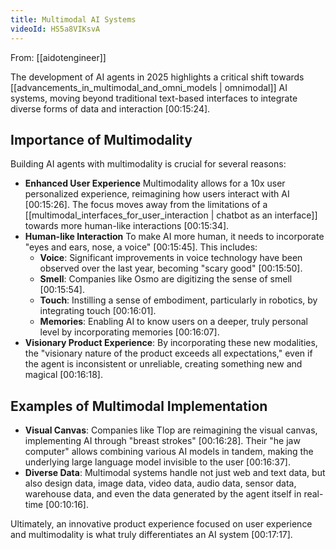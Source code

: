 ```yaml
---
title: Multimodal AI Systems
videoId: HS5a8VIKsvA
---
```


From: [[aidotengineer]] <br/> 

The development of AI agents in 2025 highlights a critical shift towards [[advancements_in_multimodal_and_omni_models | omnimodal]] AI systems, moving beyond traditional text-based interfaces to integrate diverse forms of data and interaction [00:15:24].

## Importance of Multimodality
Building AI agents with multimodality is crucial for several reasons:
*   **Enhanced User Experience** Multimodality allows for a 10x user personalized experience, reimagining how users interact with AI [00:15:26]. The focus moves away from the limitations of a [[multimodal_interfaces_for_user_interaction | chatbot as an interface]] towards more human-like interactions [00:15:34].
*   **Human-like Interaction** To make AI more human, it needs to incorporate "eyes and ears, nose, a voice" [00:15:45]. This includes:
    *   **Voice**: Significant improvements in voice technology have been observed over the last year, becoming "scary good" [00:15:50].
    *   **Smell**: Companies like Osmo are digitizing the sense of smell [00:15:54].
    *   **Touch**: Instilling a sense of embodiment, particularly in robotics, by integrating touch [00:16:01].
    *   **Memories**: Enabling AI to know users on a deeper, truly personal level by incorporating memories [00:16:07].
*   **Visionary Product Experience**: By incorporating these new modalities, the "visionary nature of the product exceeds all expectations," even if the agent is inconsistent or unreliable, creating something new and magical [00:16:18].

## Examples of Multimodal Implementation
*   **Visual Canvas**: Companies like Tlop are reimagining the visual canvas, implementing AI through "breast strokes" [00:16:28]. Their "he jaw computer" allows combining various AI models in tandem, making the underlying large language model invisible to the user [00:16:37].
*   **Diverse Data**: Multimodal systems handle not just web and text data, but also design data, image data, video data, audio data, sensor data, warehouse data, and even the data generated by the agent itself in real-time [00:10:16].

Ultimately, an innovative product experience focused on user experience and multimodality is what truly differentiates an AI system [00:17:17].